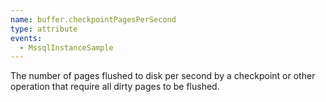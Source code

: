 ```yaml
---
name: buffer.checkpointPagesPerSecond
type: attribute
events:
  - MssqlInstanceSample
---
```


The number of pages flushed to disk per second by a checkpoint or other operation that require all dirty pages to be flushed.